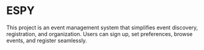 # ESPY
This project is an event management system that simplifies event discovery, registration, and organization. Users can sign up, set preferences, browse events, and register seamlessly. 
